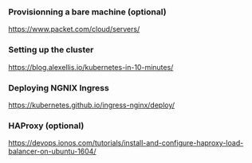 ### Provisionning a bare machine (optional)
https://www.packet.com/cloud/servers/

### Setting up the cluster
https://blog.alexellis.io/kubernetes-in-10-minutes/

### Deploying NGNIX Ingress 
https://kubernetes.github.io/ingress-nginx/deploy/

### HAProxy (optional)
https://devops.ionos.com/tutorials/install-and-configure-haproxy-load-balancer-on-ubuntu-1604/
